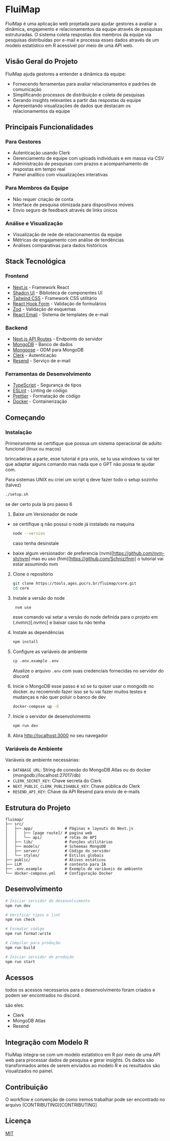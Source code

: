 # FluiMap

FluiMap é uma aplicação web projetada para ajudar gestores a avaliar a dinâmica, engajamento e relacionamentos da equipe através de pesquisas estruturadas. O sistema coleta respostas dos membros da equipe via pesquisas distribuídas por e-mail e processa esses dados através de um modelo estatístico em R acessível por meio de uma API web.

## Visão Geral do Projeto

FluiMap ajuda gestores a entender a dinâmica da equipe:

- Fornecendo ferramentas para avaliar relacionamentos e padrões de comunicação
- Simplificando processos de distribuição e coleta de pesquisas
- Gerando insights relevantes a partir das respostas da equipe
- Apresentando visualizações de dados que destacam os relacionamentos da equipe

## Principais Funcionalidades

### Para Gestores

- Autenticação usando Clerk
- Gerenciamento de equipe com uploads individuais e em massa via CSV
- Administração de pesquisas com prazos e acompanhamento de respostas em tempo real
- Painel analítico com visualizações interativas

### Para Membros da Equipe

- Não requer criação de conta
- Interface de pesquisa otimizada para dispositivos móveis
- Envio seguro de feedback através de links únicos

### Análise e Visualização

- Visualização de rede de relacionamentos da equipe
- Métricas de engajamento com análise de tendências
- Análises comparativas para dados históricos

## Stack Tecnológica

### Frontend

- [Next.js](https://nextjs.org/) - Framework React
- [Shadcn UI](https://ui.shadcn.com/) - Biblioteca de componentes UI
- [Tailwind CSS](https://tailwindcss.com/) - Framework CSS utilitário
- [React Hook Form](https://react-hook-form.com/) - Validação de formulários
- [Zod](https://zod.dev/) - Validação de esquemas
- [React Email](https://react.email/) - Sistema de templates de e-mail

### Backend

- [Next.js API Routes](https://nextjs.org/docs/api-routes/introduction) - Endpoints do servidor
- [MongoDB](https://www.mongodb.com/) - Banco de dados
- [Mongoose](https://mongoosejs.com/) - ODM para MongoDB
- [Clerk](https://clerk.com/) - Autenticação
- [Resend](https://resend.io/) - Serviço de e-mail

### Ferramentas de Desenvolvimento

- [TypeScript](https://www.typescriptlang.org/) - Segurança de tipos
- [ESLint](https://eslint.org/) - Linting de código
- [Prettier](https://prettier.io/) - Formatação de código
- [Docker](https://www.docker.com/) - Containerização

## Começando

### Instalação

Primeiramente se certifique que possua um sistema operacional de adulto funcional (linux ou macos)

brincadeiras a parte, esse tutorial é pra unix, se tu usa windows tu vai ter que adaptar alguns comando mas nada que o GPT não possa te ajudar com.

Para sistemas UNIX eu criei um script q deve fazer todo o setup sozinho (talvez)

```bash
./setup.sh
```

se der certo pula lá pro passo 6

1. Baixe um Versionador de node

- se certifique q não possui o node já instalado na maquina

  ```bash
  node --version
  ```

  caso tenha desinstale

- baixe algum versionador: de preferencia (nvm)[https://github.com/nvm-sh/nvm] mas eu uso (fnm)[https://github.com/Schniz/fnm]
  o tutorial vai estar assumindo nvm

2. Clone o repositório

   ```bash
   git clone https://tools.ages.pucrs.br/fluimap/core.git
   cd core
   ```

3. Instale a versão do node

   ```bash
    nvm use
   ```

   esse comando vai setar a versão do node definida para o projeto em (.nvmrc)[.nvmrc] e baixar caso tu não tenha

4. Instale as dependências

   ```bash
   npm install
   ```

5. Configure as variáveis de ambiente

   ```bash
   cp .env.example .env
   ```

   Atualize o arquivo `.env` com suas credenciais fornecidas no servidor do discord

6. Inicie o MongoDB
   esse passo é só se tu quiser usar o mongodb no docker. eu recoemndo fazer isso se tu vai fazer muitos testes e mudanças e não quer poluir o banco de dev

   ```bash
   docker-compose up -d
   ```

7. Inicie o servidor de desenvolvimento

   ```bash
   npm run dev
   ```

8. Abra [http://localhost:3000](http://localhost:3000) no seu navegador

### Variáveis de Ambiente

Variáveis de ambiente necessárias:

- `DATABASE_URL`: String de conexão do MongoDB Atlas ou do docker (mongodb://localhost:27017/db)
- `CLERK_SECRET_KEY`: Chave secreta do Clerk
- `NEXT_PUBLIC_CLERK_PUBLISHABLE_KEY`: Chave pública do Clerk
- `RESEND_API_KEY`: Chave da API Resend para envio de e-mails

## Estrutura do Projeto

```
fluimap/
├── src/
│   ├── app/              # Páginas e layouts do Next.js
│   │   ├── [page route]/ # pagina web
│   │   └── api/          # rotas de API
│   ├── lib/              # Funções utilitárias
│   ├── models/           # Scheemas MongoDB
│   ├── server/           # Código do servidor
│   └── styles/           # Estilos globais
├── public/               # Ativos estáticos
├── LLM                   # contexto para IA
├── .env.example          # Exemplo de variáveis de ambiente
└── docker-compose.yml    # Configuração Docker
```

## Desenvolvimento

```bash
# Iniciar servidor de desenvolvimento
npm run dev

# Verificar tipos e lint
npm run check

# Formatar código
npm run format:write

# Compilar para produção
npm run build

# Iniciar servidor de produção
npm run start
```

## Acessos

todos os acessos necessarios para o desenvolvimento foram criados e podem ser encontrados no discord.

são eles:

- Clerk
- MongoDB Atlas
- Resend

## Integração com Modelo R

FluiMap integra-se com um modelo estatístico em R por meio de uma API web para processar dados de pesquisa e gerar insights. Os dados são transformados antes de serem enviados ao modelo R e os resultados são visualizados no painel.

## Contribuição

O workflow e convenção de como iremos trabalhar pode ser encontrado no arquivo (CONTRIBUTING)[CONTRIBUTING]

## Licença

[MIT](LICENSE)
